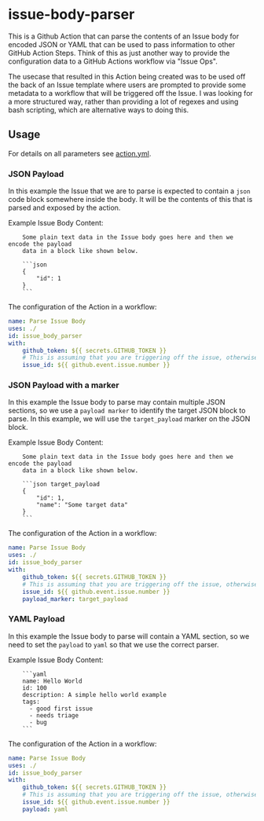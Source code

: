 # issue-body-parser

This is a Github Action that can parse the contents of an Issue body for encoded JSON or YAML that can be used to pass information to other GitHub Action Steps.
Think of this as just another way to provide the configuration data to a GitHub Actions workflow via "Issue Ops".

The usecase that resulted in this Action being created was to be used off the back of an Issue template where users are prompted to provide some metadata to a workflow 
that will be triggered off the Issue. I was looking for a more structured way, rather than providing a lot of regexes and using bash scripting, which are alternative ways
to doing this.


## Usage

For details on all parameters see [action.yml](action.yml).


### JSON Payload
In this example the Issue that we are to parse is expected to contain a `json` code block somewhere inside the body. It will be the contents of this that is parsed and exposed by the action.

Example Issue Body Content:
```
    Some plain text data in the Issue body goes here and then we encode the payload 
    data in a block like shown below.
    
    ```json
    {
        "id": 1
    }
    ```
```

The configuration of the Action in a workflow:

```yaml
name: Parse Issue Body
uses: ./
id: issue_body_parser
with:
    github_token: ${{ secrets.GITHUB_TOKEN }}
    # This is assuming that you are triggering off the issue, otherwise you will need to know the issue number
    issue_id: ${{ github.event.issue.number }}
```


### JSON Payload with a marker
In this example the Issue body to parse may contain multiple JSON sections, so we use a `payload marker` to identify the target JSON block to parse. In this example, we will use the `target_payload` marker on the JSON block. 

Example Issue Body Content:

```
    Some plain text data in the Issue body goes here and then we encode the payload 
    data in a block like shown below.
    
    ```json target_payload
    {
        "id": 1,
        "name": "Some target data"
    }
    ```
```

The configuration of the Action in a workflow:

```yaml
name: Parse Issue Body
uses: ./
id: issue_body_parser
with:
    github_token: ${{ secrets.GITHUB_TOKEN }}
    # This is assuming that you are triggering off the issue, otherwise you will need to know the issue number
    issue_id: ${{ github.event.issue.number }}
    payload_marker: target_payload
```


### YAML Payload
In this example the Issue body to parse will contain a YAML section, so we need to set the `payload` to `yaml` so that we use the correct parser.

Example Issue Body Content:
```
    ```yaml
    name: Hello World
    id: 100
    description: A simple hello world example
    tags:
      - good first issue
      - needs triage
      - bug
    ```
```



The configuration of the Action in a workflow:

```yaml
name: Parse Issue Body
uses: ./
id: issue_body_parser
with:
    github_token: ${{ secrets.GITHUB_TOKEN }}
    # This is assuming that you are triggering off the issue, otherwise you will need to know the issue number
    issue_id: ${{ github.event.issue.number }}
    payload: yaml
```
